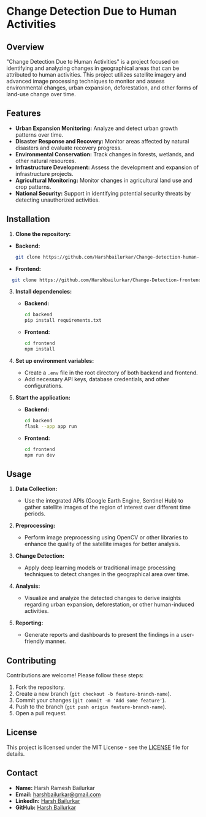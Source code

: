 # Change Detection Due to Human Activities

## Overview

"Change Detection Due to Human Activities" is a project focused on identifying and analyzing changes in geographical areas that can be attributed to human activities. This project utilizes satellite imagery and advanced image processing techniques to monitor and assess environmental changes, urban expansion, deforestation, and other forms of land-use change over time.

## Features

- **Urban Expansion Monitoring:** Analyze and detect urban growth patterns over time.
- **Disaster Response and Recovery:** Monitor areas affected by natural disasters and evaluate recovery progress.
- **Environmental Conservation:** Track changes in forests, wetlands, and other natural resources.
- **Infrastructure Development:** Assess the development and expansion of infrastructure projects.
- **Agricultural Monitoring:** Monitor changes in agricultural land use and crop patterns.
- **National Security:** Support in identifying potential security threats by detecting unauthorized activities.


## Installation

1. **Clone the repository:**
  - **Backend:**
    ```bash
    git clone https://github.com/Harshbailurkar/Change-detection-human-activities.git
    ```
  - **Frontend:**
```bash
  git clone https://github.com/Harshbailurkar/Change-Detection-frontend.git
```
3. **Install dependencies:**
    - **Backend:**
      ```bash
      cd backend
      pip install requirements.txt
      ```
    - **Frontend:**
      ```bash
      cd frontend
      npm install
      ```

4. **Set up environment variables:**
    - Create a `.env` file in the root directory of both backend and frontend.
    - Add necessary API keys, database credentials, and other configurations.

5. **Start the application:**
    - **Backend:**
      ```bash
      cd backend
      flask --app app run
      ```
    - **Frontend:**
      ```bash
      cd frontend
      npm run dev
      ```

## Usage

1. **Data Collection:**
   - Use the integrated APIs (Google Earth Engine, Sentinel Hub) to gather satellite images of the region of interest over different time periods.

2. **Preprocessing:**
   - Perform image preprocessing using OpenCV or other libraries to enhance the quality of the satellite images for better analysis.

3. **Change Detection:**
   - Apply deep learning models or traditional image processing techniques to detect changes in the geographical area over time.

4. **Analysis:**
   - Visualize and analyze the detected changes to derive insights regarding urban expansion, deforestation, or other human-induced activities.

5. **Reporting:**
   - Generate reports and dashboards to present the findings in a user-friendly manner.


## Contributing

Contributions are welcome! Please follow these steps:

1. Fork the repository.
2. Create a new branch (`git checkout -b feature-branch-name`).
3. Commit your changes (`git commit -m 'Add some feature'`).
4. Push to the branch (`git push origin feature-branch-name`).
5. Open a pull request.

## License

This project is licensed under the MIT License - see the [LICENSE](LICENSE) file for details.

## Contact

- **Name:** Harsh Ramesh Bailurkar
- **Email:** harshbailurkar@gmail.com
- **LinkedIn:** [Harsh Bailurkar](https://www.linkedin.com/in/harsh-bailurkar)
- **GitHub:** [Harsh Bailurkar](https://github.com/Harshbailurkar)

